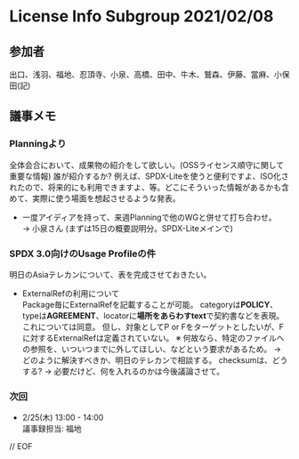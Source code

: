 # License Info Subgroup 2021/02/08

## 参加者

出口、浅羽、福地、忍頂寺、小泉、高橋、田中、牛木、鷲森、伊藤、當麻、小保田(記)

## 議事メモ

### Planningより
  全体会合において、成果物の紹介をして欲しい。(OSSライセンス順守に関して重要な情報) 誰が紹介するか?
  例えば、SPDX-Liteを使うと便利ですよ、ISO化されたので、将来的にも利用できますよ、等。どこにそういった情報があるかも含めて、実際に使う場面を想起させるような発表。
  - 一度アイディアを持って、来週Planningで他のWGと併せて打ち合わせ。  
  → 小泉さん (まずは15日の概要説明分。SPDX-Liteメインで)

### SPDX 3.0向けのUsage Profileの件  
  明日のAsiaテレカンについて、表を完成させておきたい。

  - ExternalRefの利用について  
    Package毎にExternalRefを記載することが可能。
    categoryは**POLICY**、typeは**AGREEMENT**、locatorに**場所をあらわすtext**で契約書などを表現。これについては同意。
    但し、対象としてP or Fをターゲットとしたいが、Fに対するExternalRefは定義されていない。
    ※ 何故なら、特定のファイルへの参照を、いついつまでに外してほしい、などという要求があるため。
    → どのように解決すべきか、明日のテレカンで相談する。
    checksumは、どうする?
    → 必要だけど、何を入れるのかは今後議論させて。

### 次回
 - 2/25(木) 13:00 - 14:00  
 議事録担当: 福地

// EOF
